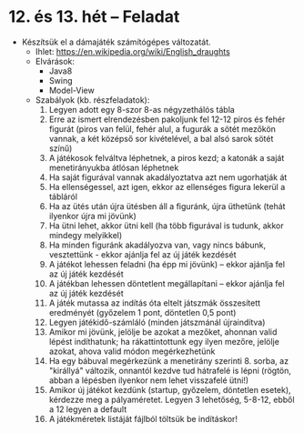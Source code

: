 # 12. és 13. hét &ndash; Feladat

* Készítsük el a dámajáték számítógépes változatát.
	* Ihlet: https://en.wikipedia.org/wiki/English_draughts
	* Elvárások:
		* Java8
		* Swing
		* Model-View
	* Szabályok (kb. részfeladatok):
		1. Legyen adott egy 8-szor 8-as négyzethálós tábla
		2. Erre az ismert elrendezésben pakoljunk fel 12-12 piros és fehér figurát (piros van felül, fehér alul, a fugurák a sötét mezőkön vannak, a két középső sor kivételével, a bal alsó sarok sötét színű)
		3. A játékosok felváltva léphetnek, a piros kezd; a katonák a saját menetirányukba átlósan léphetnek
		4. Ha saját figurával vannak akadályoztatva azt nem ugorhatják át
		5. Ha ellenségessel, azt igen, ekkor az ellenséges figura lekerül a tábláról
		6. Ha az ütés után újra ütésben áll a figuránk, újra üthetünk (tehát ilyenkor újra mi jövünk)
		7. Ha ütni lehet, akkor ütni kell (ha több figurával is tudunk, akkor mindegy melyikkel)
		8. Ha minden figuránk akadályozva van, vagy nincs bábunk, vesztettünk - ekkor ajánlja fel az új játék kezdését
		9. A játékot lehessen feladni (ha épp mi jövünk) &ndash; ekkor ajánlja fel az új játék kezdését
		10. A játékban lehessen döntetlent megállapítani &ndash; ekkor ajánlja fel az új játék kezdését
		11. A játék mutassa az indítás óta eltelt játszmák összesített eredményét (győzelem 1 pont, döntetlen 0,5 pont)
		12. Legyen játékidő-számláló (minden játszmánál újraindítva)
		13. Amikor mi jövünk, jelölje be azokat a mezőket, ahonnan valid lépést indíthatunk; ha rákattintottunk egy ilyen mezőre, jelölje azokat, ahova valid módon megérkezhetünk
		14. Ha egy bábuval megérkezünk a menetirány szerinti 8. sorba, az "királlyá" változik, onnantól kezdve tud hátrafelé is lépni (rögtön, abban a lépésben ilyenkor nem lehet visszafelé ütni!)
		15. Amikor új játékot kezdünk (startup, győzelem, döntetlen esetek), kérdezze meg a pályaméretet. Legyen 3 lehetőség, 5-8-12, ebből a 12 legyen a default
		16. A játékméretek listáját fájlból töltsük be indításkor!
